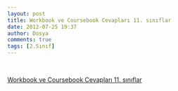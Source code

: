 ```yaml
---
layout: post
title: Workbook ve Coursebook Cevapları 11. sınıflar
date: 2012-07-25 19:37
author: Dosya
comments: true
tags: [2.Sınıf]
---
```

&nbsp;

<a href="http://www.box.net/shared/zg11dcp9i7  " target="_blank">Workbook ve Coursebook Cevapları 11. sınıflar</a>
